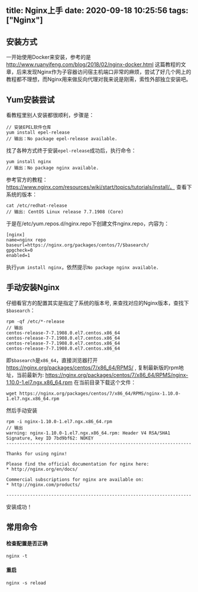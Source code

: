 title: Nginx上手
date: 2020-09-18 10:25:56
tags: ["Nginx"]
---
## 安装方式
一开始使用Docker来安装，参考的是 http://www.ruanyifeng.com/blog/2018/02/nginx-docker.html 这篇教程的文章，后来发现Nginx作为子容器访问宿主机端口非常的麻烦，尝试了好几个网上的教程都不理想，而Nginx用来做反向代理对我来说是刚需，索性外部独立安装吧。

## Yum安装尝试
看教程里别人安装都很顺利，步骤是：
```
// 安装EPEL软件仓库
yum install epel-release
// 输出：No package epel-release available.
```
找了各种方式终于安装`epel-release`成功后，执行命令：
```
yum install nginx
// 输出：No package nginx available.
```
参考官方的教程：https://www.nginx.com/resources/wiki/start/topics/tutorials/install/。
查看下系统的版本：
```
cat /etc/redhat-release
// 输出: CentOS Linux release 7.7.1908 (Core)
```
于是在/etc/yum.repos.d/nginx.repo下创建文件nginx.repo，内容为：
```
[nginx]
name=nginx repo
baseurl=https://nginx.org/packages/centos/7/$basearch/
gpgcheck=0
enabled=1
```
执行`yum install nginx`，依然提示`No package nginx available.`

## 手动安装Nginx
仔细看官方的配置其实是指定了系统的版本号, 来查找对应的Nginx版本，查找下`$basearch`：
```
rpm -qf /etc/*-release
// 输出
centos-release-7-7.1908.0.el7.centos.x86_64
centos-release-7-7.1908.0.el7.centos.x86_64
centos-release-7-7.1908.0.el7.centos.x86_64
centos-release-7-7.1908.0.el7.centos.x86_64
```
即`$basearch`是`x86_64`，直接浏览器打开 https://nginx.org/packages/centos/7/x86_64/RPMS/ , 复制最新版的rpm地址，当前最新为:
https://nginx.org/packages/centos/7/x86_64/RPMS/nginx-1.10.0-1.el7.ngx.x86_64.rpm
在当前目录下载这个文件：
```
wget https://nginx.org/packages/centos/7/x86_64/RPMS/nginx-1.10.0-1.el7.ngx.x86_64.rpm
```
然后手动安装
```
rpm -i nginx-1.10.0-1.el7.ngx.x86_64.rpm
// 输出
warning: nginx-1.10.0-1.el7.ngx.x86_64.rpm: Header V4 RSA/SHA1 Signature, key ID 7bd9bf62: NOKEY
----------------------------------------------------------------------

Thanks for using nginx!

Please find the official documentation for nginx here:
* http://nginx.org/en/docs/

Commercial subscriptions for nginx are available on:
* http://nginx.com/products/

----------------------------------------------------------------------
```
安装成功！


## 常用命令

#### 检查配置是否正确
```
nginx -t
```

#### 重启
```
nginx -s reload
```
